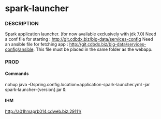 spark-launcher
===============

### DESCRIPTION

Spark application launcher. (for now available exclusively with jdk 7.0)
Need a conf file for starting : http://git.cdbdx.biz/big-data/services-config
Need an ansible file for fetching app : http://git.cdbdx.biz/big-data/services-config/ansible. This file must be placed in the same folder as the webapp.

### PROD

#### Commands
nohup java -Dspring.config.location=application-spark-launcher.yml -jar spark-launcher-{version}.jar &

#### IHM
http://a01hmaprb014.cdweb.biz:29111/


